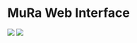 # MuRa Web Interface
[![](https://github.com/ZhongXiLu/MuRa-Web/workflows/Gradle%20CI/badge.svg)](https://github.com/ZhongXiLu/MuRa-Web/actions?query=workflow%3A%22Gradle+CI%22) [![](https://github.com/ZhongXiLu/MuRa-Web/workflows/Docker%20CI/badge.svg)](https://github.com/ZhongXiLu/MuRa-Web/actions?query=workflow%3A%22Docker+CI%22)
